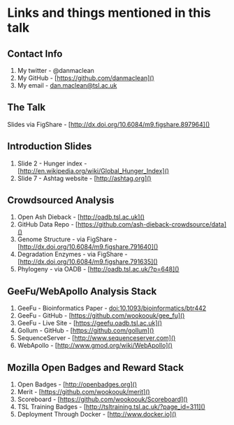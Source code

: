 # Links and things mentioned in this talk

## Contact Info

1. My twitter - @danmaclean
2. My GitHub - [https://github.com/danmaclean]()
3. My email - dan.maclean@tsl.ac.uk

## The Talk 

Slides via FigShare - [http://dx.doi.org/10.6084/m9.figshare.897964]()

## Introduction Slides

1. Slide 2 - Hunger index - [http://en.wikipedia.org/wiki/Global_Hunger_Index]()
2. Slide 7 - Ashtag website - [http://ashtag.org]()


## Crowdsourced Analysis

1. Open Ash Dieback - [http://oadb.tsl.ac.uk]()
2. GitHub Data Repo - [https://github.com/ash-dieback-crowdsource/data]()
3. Genome Structure - via FigShare - [http://dx.doi.org/10.6084/m9.figshare.791640]()
4. Degradation Enzymes - via FigShare - [http://dx.doi.org/10.6084/m9.figshare.791635]()
5. Phylogeny - via OADB - [http://oadb.tsl.ac.uk/?p=648]()

## GeeFu/WebApollo Analysis Stack

1. GeeFu - Bioinformatics Paper - [doi:10.1093/bioinformatics/btr442]()
2. GeeFu - GitHub - [https://github.com/wookoouk/gee_fu]()
3. GeeFu - Live Site - [https://geefu.oadb.tsl.ac.uk]()
4. Gollum - GitHub - [https://github.com/gollum]()
5. SequenceServer - [http://www.sequenceserver.com]()
6. WebApollo - [http://www.gmod.org/wiki/WebApollo]()

## Mozilla Open Badges and Reward Stack

1. Open Badges - [http://openbadges.org]()
2. Merit - [https://github.com/wookoouk/merit]()
3. Scoreboard - [https://github.com/wookoouk/Scoreboard]()
4. TSL Training Badges - [http://tsltraining.tsl.ac.uk/?page_id=311]()
5. Deployment Through Docker - [http://www.docker.io]()
 




